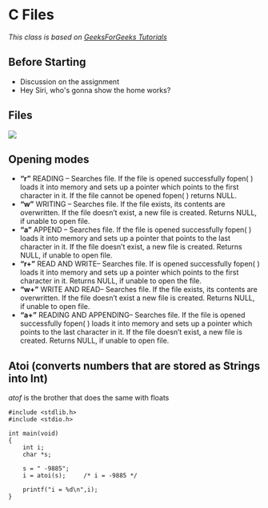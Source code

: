 # C Files
*This class is based on  [GeeksForGeeks Tutorials](https://www.geeksforgeeks.org/basics-file-handling-c/)*

## Before Starting

- Discussion on the assignment
- Hey Siri, who's gonna show the home works?




## Files
![](https://media.geeksforgeeks.org/wp-content/uploads/File-functions.jpg)

## Opening modes
* **“r”** READING – Searches file. If the file is opened successfully fopen( ) loads it into memory and sets up a pointer which points to the first character in it. If the file cannot be opened fopen( ) returns NULL.
* **“w”** WRITING – Searches file. If the file exists, its contents are overwritten. If the file doesn’t exist, a new file is created. Returns NULL, if unable to open file.
* **“a”** APPEND – Searches file. If the file is opened successfully fopen( ) loads it into memory and sets up a pointer that points to the last character in it. If the file doesn’t exist, a new file is created. Returns NULL, if unable to open file.
* **“r+”** READ AND WRITE– Searches file. If is opened successfully fopen( ) loads it into memory and sets up a pointer which points to the first character in it. Returns NULL, if unable to open the file.
* **“w+”** WRITE AND READ– Searches file. If the file exists, its contents are overwritten. If the file doesn’t exist a new file is created. Returns NULL, if unable to open file.
* **“a+”** READING AND APPENDING– Searches file. If the file is opened successfully fopen( ) loads it into memory and sets up a pointer which points to the last character in it. If the file doesn’t exist, a new file is created. Returns NULL, if unable to open file.


## Atoi (converts numbers that are stored as Strings into Int)

*atof* is the brother that does the same with floats

    #include <stdlib.h>
    #include <stdio.h>

    int main(void)
    {
        int i;
        char *s;

        s = " -9885";
        i = atoi(s);     /* i = -9885 */

        printf("i = %d\n",i);
    }

